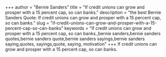 +++
author = "Bernie Sanders"
title = "If credit unions can grow and prosper with a 15 percent cap, so can banks."
description = "the best Bernie Sanders Quote: If credit unions can grow and prosper with a 15 percent cap, so can banks."
slug = "if-credit-unions-can-grow-and-prosper-with-a-15-percent-cap-so-can-banks"
keywords = "If credit unions can grow and prosper with a 15 percent cap, so can banks.,bernie sanders,bernie sanders quotes,bernie sanders quote,bernie sanders sayings,bernie sanders saying,quotes, sayings,quote, saying, motivation"
+++
If credit unions can grow and prosper with a 15 percent cap, so can banks.
